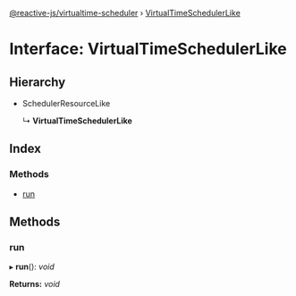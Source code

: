 [@reactive-js/virtualtime-scheduler](../README.md) › [VirtualTimeSchedulerLike](virtualtimeschedulerlike.md)

# Interface: VirtualTimeSchedulerLike

## Hierarchy

* SchedulerResourceLike

  ↳ **VirtualTimeSchedulerLike**

## Index

### Methods

* [run](virtualtimeschedulerlike.md#run)

## Methods

###  run

▸ **run**(): *void*

**Returns:** *void*
